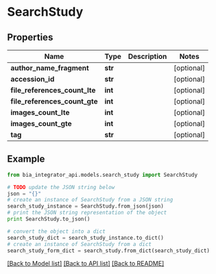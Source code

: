 # SearchStudy


## Properties
Name | Type | Description | Notes
------------ | ------------- | ------------- | -------------
**author_name_fragment** | **str** |  | [optional] 
**accession_id** | **str** |  | [optional] 
**file_references_count_lte** | **int** |  | [optional] 
**file_references_count_gte** | **int** |  | [optional] 
**images_count_lte** | **int** |  | [optional] 
**images_count_gte** | **int** |  | [optional] 
**tag** | **str** |  | [optional] 

## Example

```python
from bia_integrator_api.models.search_study import SearchStudy

# TODO update the JSON string below
json = "{}"
# create an instance of SearchStudy from a JSON string
search_study_instance = SearchStudy.from_json(json)
# print the JSON string representation of the object
print SearchStudy.to_json()

# convert the object into a dict
search_study_dict = search_study_instance.to_dict()
# create an instance of SearchStudy from a dict
search_study_form_dict = search_study.from_dict(search_study_dict)
```
[[Back to Model list]](../README.md#documentation-for-models) [[Back to API list]](../README.md#documentation-for-api-endpoints) [[Back to README]](../README.md)


